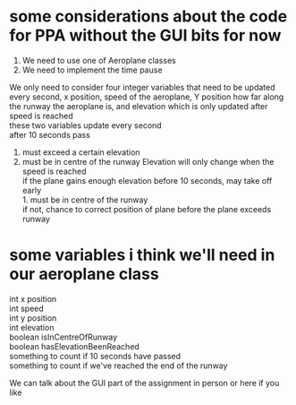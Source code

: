 # some considerations about the code for PPA without the GUI bits for now
1. We need to use one of Aeroplane classes
2. We need to implement the time pause

We only need to consider four integer variables that need to be updated every second, x position, speed of the aeroplane, Y position how far along the runway the aeroplane is, and elevation which is only updated after speed is reached <br />
  these two variables update every second <br />
  after 10 seconds pass <br />
  1. must exceed a certain elevation
  2. must be in centre of the runway
Elevation will only change when the speed is reached <br />
  if the plane gains enough elevation before 10 seconds, may take off early <br />
    1. must be in centre of the runway <br />
        if not, chance to correct position of plane before the plane exceeds runway <br />
        
 # some variables i think we'll need in our aeroplane class <br />
 int x position <br />
 int speed <br />
 int y position <br />
 int elevation <br />
 boolean isInCentreOfRunway <br />
 boolean hasElevationBeenReached <br />
 something to count if 10 seconds have passed <br />
 something to count if we've reached the end of the runway <br />
 
 
 We can talk about the GUI part of the assignment in person or here if you like
